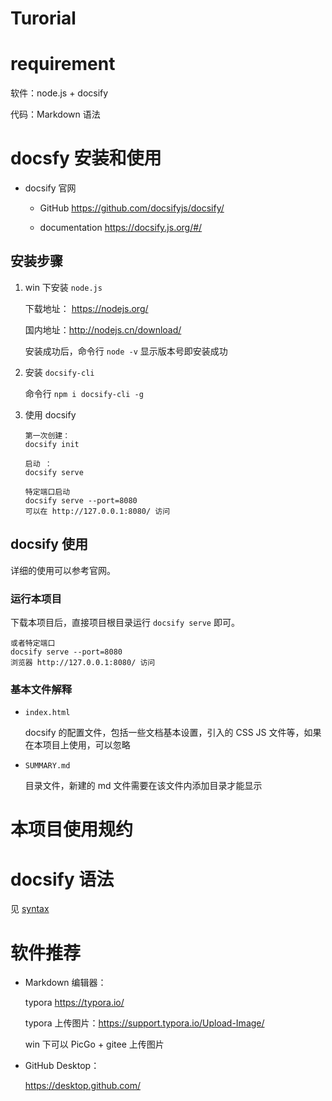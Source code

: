 # Turorial



# requirement

软件：node.js + docsify

代码：Markdown 语法

# docsfy 安装和使用

* docsify 官网

    

    * GitHub <https://github.com/docsifyjs/docsify/>

        

    * documentation <https://docsify.js.org/#/>



## 安装步骤

1. win 下安装 `node.js`

    下载地址： <https://nodejs.org/>

    国内地址：<http://nodejs.cn/download/>

    安装成功后，命令行 `node -v` 显示版本号即安装成功

2. 安装 `docsify-cli`

    命令行 `npm i docsify-cli -g`

3. 使用 docsify

    ```
    第一次创建：
    docsify init
    
    启动 ：
    docsify serve
    
    特定端口启动
    docsify serve --port=8080
    可以在 http://127.0.0.1:8080/ 访问
    ```



## docsify 使用

详细的使用可以参考官网。



### 运行本项目

下载本项目后，直接项目根目录运行 `docsify serve` 即可。

```
或者特定端口
docsify serve --port=8080
浏览器 http://127.0.0.1:8080/ 访问
```



### 基本文件解释

*  `index.html`

    docsify 的配置文件，包括一些文档基本设置，引入的 CSS JS 文件等，如果在本项目上使用，可以忽略

* `SUMMARY.md`

    目录文件，新建的 md 文件需要在该文件内添加目录才能显示



# 本项目使用规约



# docsify 语法

见 [syntax](/Syntax)



# 软件推荐

* Markdown 编辑器：

    typora <https://typora.io/>

    typora 上传图片：https://support.typora.io/Upload-Image/ 

    win 下可以 PicGo + gitee 上传图片

    

* GitHub Desktop：

    <https://desktop.github.com/>

